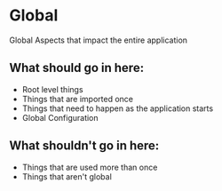 # Global

Global Aspects that impact the entire application

## What should go in here:

- Root level things
- Things that are imported once
- Things that need to happen as the application starts
- Global Configuration

## What shouldn't go in here:

- Things that are used more than once
- Things that aren't global
